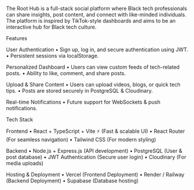 The Root Hub is a full-stack social platform where Black tech professionals can share insights, post content, and connect with like-minded individuals. The platform is inspired by TikTok-style dashboards and aims to be an interactive hub for Black tech culture.

Features

User Authentication
• Sign up, log in, and secure authentication using JWT.
• Persistent sessions via localStorage.

Personalized Dashboard
• Users can view custom feeds of tech-related posts.
• Ability to like, comment, and share posts.

Upload & Share Content
• Users can upload videos, blogs, or quick tech tips.
• Posts are stored securely in PostgreSQL & Cloudinary.

Real-time Notifications
• Future support for WebSockets & push notifications.

Tech Stack

Frontend
• React + TypeScript + Vite ⚡ (Fast & scalable UI)
• React Router (For seamless navigation)
• Tailwind CSS (For modern styling)

Backend
• Node.js + Express.js (API development)
• PostgreSQL (User & post database)
• JWT Authentication (Secure user login)
• Cloudinary (For media uploads)

Hosting & Deployment
• Vercel (Frontend Deployment)
• Render / Railway (Backend Deployment)
• Supabase (Database hosting)
